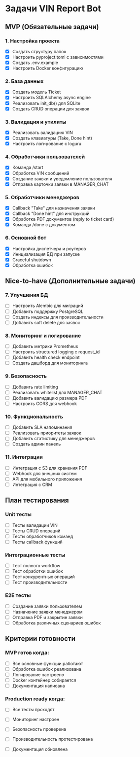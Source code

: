 # Задачи VIN Report Bot

## MVP (Обязательные задачи)

### 1. Настройка проекта
- [x] Создать структуру папок
- [x] Настроить pyproject.toml с зависимостями
- [x] Создать .env.example
- [x] Настроить Docker конфигурацию

### 2. База данных
- [x] Создать модель Ticket
- [x] Настроить SQLAlchemy async engine
- [x] Реализовать init_db() для SQLite
- [x] Создать CRUD операции для заявок

### 3. Валидация и утилиты
- [x] Реализовать валидацию VIN
- [x] Создать клавиатуры (Take, Done hint)
- [x] Настроить логирование с loguru

### 4. Обработчики пользователей
- [x] Команда /start
- [x] Обработка VIN сообщений
- [x] Создание заявки и уведомление пользователя
- [x] Отправка карточки заявки в MANAGER_CHAT

### 5. Обработчики менеджеров
- [x] Callback "Take" для назначения заявки
- [x] Callback "Done hint" для инструкций
- [x] Обработка PDF документов (reply to ticket card)
- [x] Команда /done <id> с документом

### 6. Основной бот
- [x] Настройка диспетчера и роутеров
- [x] Инициализация БД при запуске
- [x] Graceful shutdown
- [x] Обработка ошибок

## Nice-to-have (Дополнительные задачи)

### 7. Улучшения БД
- [ ] Настроить Alembic для миграций
- [ ] Добавить поддержку PostgreSQL
- [ ] Создать индексы для производительности
- [ ] Добавить soft delete для заявок

### 8. Мониторинг и логирование
- [ ] Добавить метрики Prometheus
- [ ] Настроить structured logging с request_id
- [ ] Добавить health check endpoint
- [ ] Создать дашборд для мониторинга

### 9. Безопасность
- [ ] Добавить rate limiting
- [ ] Реализовать whitelist для MANAGER_CHAT
- [ ] Добавить валидацию размера PDF
- [ ] Настроить CORS для webhook

### 10. Функциональность
- [ ] Добавить SLA напоминания
- [ ] Реализовать приоритеты заявок
- [ ] Добавить статистику для менеджеров
- [ ] Создать админ панель

### 11. Интеграции
- [ ] Интеграция с S3 для хранения PDF
- [ ] Webhook для внешних систем
- [ ] API для мобильного приложения
- [ ] Интеграция с CRM

## План тестирования

### Unit тесты
- [ ] Тесты валидации VIN
- [ ] Тесты CRUD операций
- [ ] Тесты обработчиков команд
- [ ] Тесты callback функций

### Интеграционные тесты
- [ ] Тест полного workflow
- [ ] Тест обработки ошибок
- [ ] Тест конкурентных операций
- [ ] Тест производительности

### E2E тесты
- [ ] Создание заявки пользователем
- [ ] Назначение заявки менеджером
- [ ] Отправка PDF и закрытие заявки
- [ ] Обработка различных сценариев ошибок

## Критерии готовности

### MVP готов когда:
- [ ] Все основные функции работают
- [ ] Обработка ошибок реализована
- [ ] Логирование настроено
- [ ] Docker контейнер собирается
- [ ] Документация написана

### Production ready когда:
- [ ] Все тесты проходят
- [ ] Мониторинг настроен
- [ ] Безопасность проверена
- [ ] Производительность протестирована
- [ ] Документация обновлена





